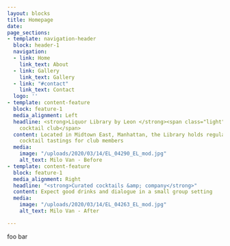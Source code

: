 ```yaml
---
layout: blocks
title: Homepage
date: 
page_sections:
- template: navigation-header
  block: header-1
  navigation:
  - link: Home
    link_text: About
  - link: Gallery
    link_text: Gallery
  - link: "#contact"
    link_text: Contact
  logo: ''
- template: content-feature
  block: feature-1
  media_alignment: Left
  headline: <strong>Liquor Library by Leon </strong><span class="light">is an invite-only
    cocktail club</span>
  content: Located in Midtown East, Manhattan, the Library holds regular liquor and
    cocktail tastings for club members
  media:
    image: "/uploads/2020/03/14/EL_04290_EL_mod.jpg"
    alt_text: Milo Van - Before
- template: content-feature
  block: feature-1
  media_alignment: Right
  headline: "<strong>Curated cocktails &amp; company</strong>"
  content: Expect good drinks and dialogue in a small group setting
  media:
    image: "/uploads/2020/03/14/EL_04263_EL_mod.jpg"
    alt_text: Milo Van - After

---
```

foo bar